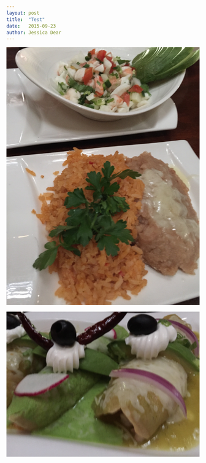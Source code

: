 ```yaml
---
layout: post
title:  "Test"
date:   2015-09-23
author: Jessica Dear
---
```



![enchilada](/images/javiers2.jpg)

![beans](/images/javiers_awesome.jpg)